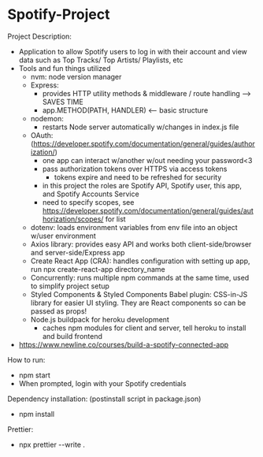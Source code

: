 # Spotify-Project

Project Description:

- Application to allow Spotify users to log in with their account and view data such as Top Tracks/ Top Artists/ Playlists, etc
- Tools and fun things utilized
  - nvm: node version manager
  - Express:
    - provides HTTP utility methods & middleware / route handling --> SAVES TIME
    - app.METHOD(PATH, HANDLER) <-- basic structure
  - nodemon:
    - restarts Node server automatically w/changes in index.js file
  - OAuth: (https://developer.spotify.com/documentation/general/guides/authorization/)
    - one app can interact w/another w/out needing your password<3
    - pass authorization tokens over HTTPS via access tokens
      - tokens expire and need to be refreshed for security
    - in this project the roles are Spotify API, Spotify user, this app, and Spotify Accounts Service
    - need to specify scopes, see https://developer.spotify.com/documentation/general/guides/authorization/scopes/ for list
  - dotenv: loads environment variables from env file into an object w/user environment
  - Axios library: provides easy API and works both client-side/browser and server-side/Express app
  - Create React App (CRA): handles configuration with setting up app, run npx create-react-app directory_name
  - Concurrently: runs multiple npm commands at the same time, used to simplify project setup
  - Styled Components & Styled Components Babel plugin: CSS-in-JS library for easier UI styling. They are React components so can be passed as props!
  - Node.js buildpack for heroku development
    - caches npm modules for client and server, tell heroku to install and build frontend
- https://www.newline.co/courses/build-a-spotify-connected-app

How to run:

- npm start
- When prompted, login with your Spotify credentials

Dependency installation: (postinstall script in package.json)

- npm install

Prettier:

- npx prettier --write .
